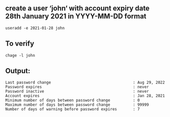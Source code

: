 ## create a user ‘john‘ with account expiry date 28th January 2021 in YYYY-MM-DD format
```
useradd -e 2021-01-28 john
```

## To verify
```
chage -l john
```

 
## Output:
```
Last password change                                    : Aug 29, 2022
Password expires                                        : never
Password inactive                                       : never
Account expires                                         : Jan 28, 2021
Minimum number of days between password change          : 0
Maximum number of days between password change          : 99999
Number of days of warning before password expires       : 7
```
